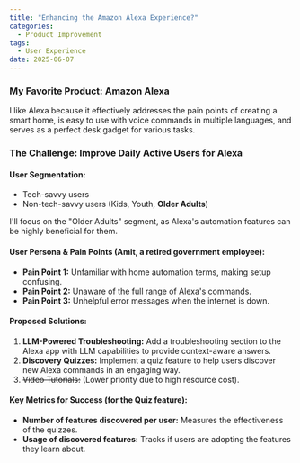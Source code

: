 ```yaml
---
title: "Enhancing the Amazon Alexa Experience?"
categories:
  - Product Improvement
tags:
  - User Experience
date: 2025-06-07
---
```


### My Favorite Product: Amazon Alexa

I like Alexa because it effectively addresses the pain points of creating a smart home, is easy to use with voice commands in multiple languages, and serves as a perfect desk gadget for various tasks.

### The Challenge: Improve Daily Active Users for Alexa

#### User Segmentation:
- Tech-savvy users
- Non-tech-savvy users (Kids, Youth, **Older Adults**)

I'll focus on the "Older Adults" segment, as Alexa's automation features can be highly beneficial for them.

#### User Persona & Pain Points (Amit, a retired government employee):
- **Pain Point 1:** Unfamiliar with home automation terms, making setup confusing.
- **Pain Point 2:** Unaware of the full range of Alexa's commands.
- **Pain Point 3:** Unhelpful error messages when the internet is down.

#### Proposed Solutions:
1.  **LLM-Powered Troubleshooting:** Add a troubleshooting section to the Alexa app with LLM capabilities to provide context-aware answers.
2.  **Discovery Quizzes:** Implement a quiz feature to help users discover new Alexa commands in an engaging way.
3.  ~~Video Tutorials:~~ (Lower priority due to high resource cost).

#### Key Metrics for Success (for the Quiz feature):
- **Number of features discovered per user:** Measures the effectiveness of the quizzes.
- **Usage of discovered features:** Tracks if users are adopting the features they learn about.
